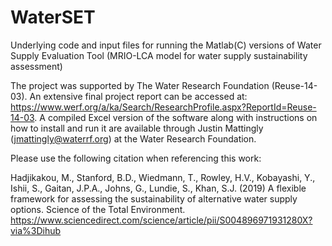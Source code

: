 # WaterSET
Underlying code and input files for running the Matlab(C) versions of Water Supply Evaluation Tool (MRIO-LCA model for water supply sustainability assessment) 

The project was supported by The Water Research Foundation (Reuse-14-03). An extensive final project report can be accessed at: https://www.werf.org/a/ka/Search/ResearchProfile.aspx?ReportId=Reuse-14-03. A compiled Excel version of the software along with instructions on how to install and run it are available through Justin Mattingly (jmattingly@waterrf.org) at the Water Research Foundation. 

Please use the following citation when referencing this work:

Hadjikakou, M., Stanford, B.D., Wiedmann, T., Rowley, H.V., Kobayashi, Y., Ishii, S., Gaitan, J.P.A., Johns, G., Lundie, S., Khan, S.J. (2019) A flexible framework for assessing the sustainability of alternative water supply options. Science of the Total Environment. 
https://www.sciencedirect.com/science/article/pii/S004896971931280X?via%3Dihub

